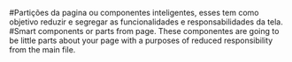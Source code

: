 #Partições da pagina ou componentes inteligentes, esses tem como objetivo reduzir e segregar as funcionalidades e responsabilidades da tela.
#Smart components or parts from page. These componentes are going to be little parts about your page with a purposes of reduced responsibility from the main file.